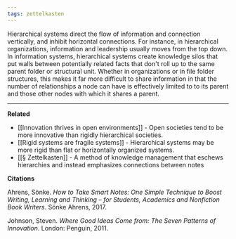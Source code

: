 ```yaml
---
tags: zettelkasten
---
```


Hierarchical systems direct the flow of information and connection vertically, and inhibit horizontal connections. For instance, in hierarchical organizations, information and leadership usually moves from the top down. In information systems, hierarchical systems create knowledge silos that put walls between potentially related facts that don't roll up to the same parent folder or structural unit. Whether in organizations or in file folder structures, this makes it far more difficult to share information in that the number of relationships a node can have is effectively limited to to its parent and those other nodes with which it shares a parent.

---

**Related**

-   [[Innovation thrives in open environments]] - Open societies tend to be more innovative than rigidly hierarchical societies.
-   [[Rigid systems are fragile systems]] - Hierarchical systems may be more rigid than flat or horizontally organized systems.
-   [[§ Zettelkasten]] - A method of knowledge management that eschews hierarchies and instead emphasizes connections between notes

**Citations**

Ahrens, Sönke. _How to Take Smart Notes: One Simple Technique to Boost Writing, Learning and Thinking – for Students, Academics and Nonfiction Book Writers_. Sönke Ahrens, 2017.

Johnson, Steven. _Where Good Ideas Come from: The Seven Patterns of Innovation_. London: Penguin, 2011.